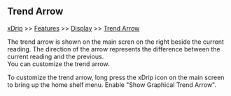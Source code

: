 ## Trend Arrow
[xDrip](../../README.md) >> [Features](../Features_page) >> [Display](./Display) >> [Trend Arrow](./TrendArrow)  
  
The trend arrow is shown on the main scren on the right beside the current reading.  The direction of the arrow represents the difference between the current reading and the previous.  
You can customize the trend arrow.  
  
To customize the trend arrow, long press the xDrip icon on the main screen to bring up the home shelf menu.  Enable "Show Graphical Trend Arrow".
